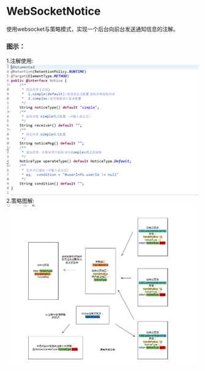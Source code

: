 # WebSocketNotice
使用websocket与策略模式，实现一个后台向前台发送通知信息的注解。
### 图示：
1.注解使用:  
![image](https://raw.githubusercontent.com/xjx199403/WebSocketNotice/master/simple.bmp)  
2.策略图解:
![image](https://raw.githubusercontent.com/xjx199403/WebSocketNotice/master/%E7%AD%96%E7%95%A5%E5%9B%BE%E8%A7%A3.bmp)  
